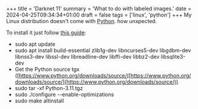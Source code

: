 +++
title = 'Darknet 11'
summary = 'What to do with labeled images.'
date = 2024-04-25T09:34:34+01:00
draft = false
tags = ['linux', 'python']
+++
My Linux distribution doesn't come with [Python](https://www.python.org/). how unxpected.

To install it just follow [this guide](https://www.youtube.com/watch?v=VZU45QsAcl0):
- sudo apt update
- sudo apt install build-essential zlib1g-dev libncurses5-dev libgdbm-dev libnss3-dev libssl-dev libreadline-dev libffi-dev  libbz2-dev libsqlite3-dev
- Get the Python source tgx ([https://www.python.org/downloads/source/([https://www.python.org/downloads/source/](https://www.python.org/downloads/source/))
- sudo tar -xf Python-3.11.tgz
- sudo ./configure --enable-optimizations
- sudo make altinstall

